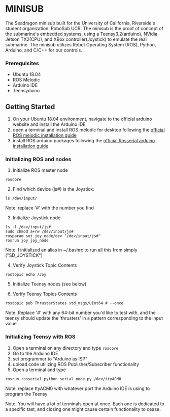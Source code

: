 # MINISUB

The Seadragon minisub built for the University of California, Riverside's student organization: RoboSub UCR. 
The minisub is the proof of concept of the submarine's embedded systems, using a Teensy3.2(arduino), NVidia Jetson TX2(CPU), and XBox controller(Joystick) to emulate the real submarine.
The minisub utilizes Robot Operating System (ROS), Python, Arduino, and C/C++ for our controls.

### Prerequisites

* Ubuntu 18.04
* ROS Melodic
* Arduino IDE
* Teensyduino

## Getting Started

1. On your Ubuntu 18.04 environment, navigate to the official arduino website and install the Arduino IDE 
2. open a terminal and install ROS melodic for desktop following the [official ROS melodic installation guide](http://wiki.ros.org/melodic/Installation/Ubuntu)
3. install ROS arduino packages following the [official Rosserial arduino installation guide](http://wiki.ros.org/rosserial_arduino/Tutorials/Arduino%20IDE%20Setup)

### Initializing ROS and nodes

1. Initialize ROS master node
```
roscore
```

2. Find which device (js#) is the Joystick:
```
ls /dev/input/
```

Note: replace '#' with the number you find

3. Initialize Joystick node
```
ls -l /dev/input/js#
sudo chmod a+rw /dev/input/js#
rosparam set joy_node/dev "/dev/input/js#"
rosrun joy joy_node
```
Note: I initialized an alias in ~/.bashrc to run all this from simply ("SD_JOYSTICK")

4. Verify Joystick Topic Contents
```
rostopic echo /Joy
```
5. Initialize Teensy nodes (see below)

6. Verify Teensy Topics Contents
```
rostopic pub ThrusterStates std_msgs/UInt64 # --once
```
Note: Replace '#' with any 64-bit number you'd like to test with, and the teensy should update the 'thrusters' in a pattern corresponding to the input value

### Initializing Teensy with ROS

1. Open a terminal on any directory and type
```roscore```
2. Go to the Arduino IDE
3. set programmer to "Arduino as ISP"
4. upload code utilizing ROS Publisher/Subscriber functionality
5. Open a terminal and type
```
rosrun rosserial_python serial_node.py /dev/ttyACM0
```
Note: replace ttyACM0 with whatever port the Arduino IDE is using to program the Teensy

Note: You will have a lot of terminals open at once. Each one is dedicated to a specific tast, and closing one might cause certain functionality to cease.
